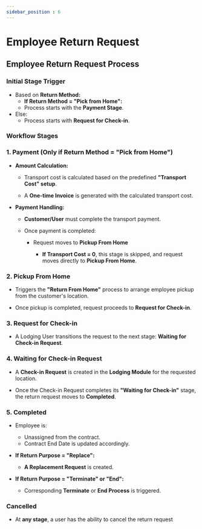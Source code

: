 ```yaml
---
sidebar_position : 6
---
```


# Employee Return Request

## Employee Return Request Process

### Initial Stage Trigger

  - Based on **Return Method:**
    - **If Return Method = "Pick from Home":**
    - Process starts with the **Payment Stage**.
  - Else:
    - Process starts with **Request for Check-in**.

### Workflow Stages

### 1. Payment (Only if Return Method = "Pick from Home")

  - **Amount Calculation:**

    - Transport cost is calculated based on the predefined **"Transport Cost" setup**.

    - A **One-time Invoice** is generated with the calculated transport cost.

  - **Payment Handling:**

    - **Customer/User** must complete the transport payment.

    - Once payment is completed:

      - Request moves to **Pickup From Home**

        - **If Transport Cost = 0**, this stage is skipped, and request moves directly to **Pickup From Home**.

### 2. Pickup From Home

  - Triggers the **"Return From Home"** process to arrange employee pickup from the customer's location.

  - Once pickup is completed, request proceeds to **Request for Check-in**.

### 3. Request for Check-in

  - A Lodging User transitions the request to the next stage: **Waiting for Check-in Request**.

### 4. Waiting for Check-in Request

  - A **Check-in Request** is created in the **Lodging Module** for the requested location.

  - Once the Check-in Request completes its **"Waiting for Check-in"** stage, the return request moves to **Completed**.

### 5. Completed

  - Employee is:
    - Unassigned from the contract.
    - Contract End Date is updated accordingly.

  - **If Return Purpose = "Replace":**
    - **A Replacement Request** is created.

  - **If Return Purpose = "Terminate" or "End":**
    - Corresponding **Terminate** or **End Process** is triggered.

### Cancelled

  - At **any stage**, a user has the ability to cancel the return request